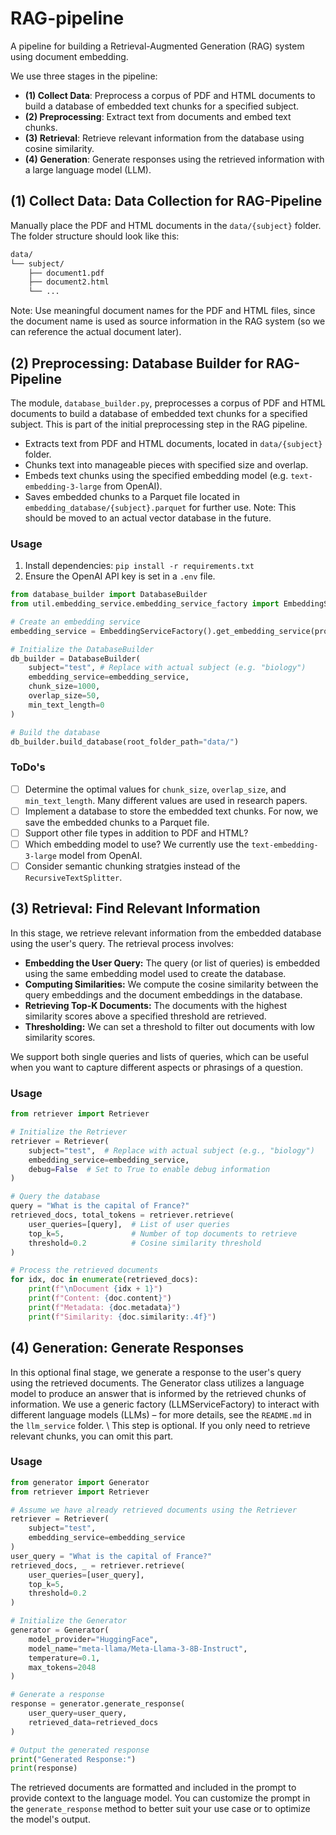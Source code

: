 # RAG-pipeline

A pipeline for building a Retrieval-Augmented Generation (RAG) system using document embedding.

We use three stages in the pipeline:

- **(1) Collect Data**: Preprocess a corpus of PDF and HTML documents to build a database of embedded text chunks for a specified subject.
- **(2) Preprocessing**: Extract text from documents and embed text chunks.
- **(3) Retrieval**: Retrieve relevant information from the database using cosine similarity.
- **(4) Generation**: Generate responses using the retrieved information with a large language model (LLM).

## (1) Collect Data: Data Collection for RAG-Pipeline

Manually place the PDF and HTML documents in the `data/{subject}` folder. The folder structure should look like this:

```bash
data/
└── subject/
    ├── document1.pdf
    ├── document2.html
    └── ...
```

Note: Use meaningful document names for the PDF and HTML files, since the document name is used as source information in the RAG system (so we can reference the actual document later).

## (2) Preprocessing: Database Builder for RAG-Pipeline

The module, `database_builder.py`, preprocesses a corpus of PDF and HTML documents to build a database of embedded text chunks for a specified subject. This is part of the initial preprocessing step in the RAG pipeline.

- Extracts text from PDF and HTML documents, located in `data/{subject}` folder.
- Chunks text into manageable pieces with specified size and overlap.
- Embeds text chunks using the specified embedding model (e.g. `text-embedding-3-large` from OpenAI).
- Saves embedded chunks to a Parquet file located in `embedding_database/{subject}.parquet` for further use. Note: This should be moved to an actual vector database in the future.

### Usage

1. Install dependencies: `pip install -r requirements.txt`
2. Ensure the OpenAI API key is set in a `.env` file.

```python
from database_builder import DatabaseBuilder
from util.embedding_service.embedding_service_factory import EmbeddingServiceFactory

# Create an embedding service
embedding_service = EmbeddingServiceFactory().get_embedding_service(provider="openai", model_name="text-embedding-3-large")

# Initialize the DatabaseBuilder
db_builder = DatabaseBuilder(
    subject="test", # Replace with actual subject (e.g. "biology")
    embedding_service=embedding_service,
    chunk_size=1000,
    overlap_size=50,
    min_text_length=0
)

# Build the database
db_builder.build_database(root_folder_path="data/")
```

### ToDo's

- [ ] Determine the optimal values for `chunk_size`, `overlap_size`, and `min_text_length`. Many different values are used in research papers.
- [ ] Implement a database to store the embedded text chunks. For now, we save the embedded chunks to a Parquet file.
- [ ] Support other file types in addition to PDF and HTML?
- [ ] Which embedding model to use? We currently use the `text-embedding-3-large` model from OpenAI.
- [ ] Consider semantic chunking stratgies instead of the `RecursiveTextSplitter`.

## (3) Retrieval: Find Relevant Information

In this stage, we retrieve relevant information from the embedded database using the user's query. The retrieval process involves:

- **Embedding the User Query:** The query (or list of queries) is embedded using the same embedding model used to create the database.
- **Computing Similarities:** We compute the cosine similarity between the query embeddings and the document embeddings in the database.
- **Retrieving Top-K Documents:** The documents with the highest similarity scores above a specified threshold are retrieved.
- **Thresholding:** We can set a threshold to filter out documents with low similarity scores.

We support both single queries and lists of queries, which can be useful when you want to capture different aspects or phrasings of a question.

### Usage

```python
from retriever import Retriever

# Initialize the Retriever
retriever = Retriever(
    subject="test",  # Replace with actual subject (e.g., "biology")
    embedding_service=embedding_service,
    debug=False  # Set to True to enable debug information
)

# Query the database
query = "What is the capital of France?"
retrieved_docs, total_tokens = retriever.retrieve(
    user_queries=[query],  # List of user queries
    top_k=5,               # Number of top documents to retrieve
    threshold=0.2          # Cosine similarity threshold
)

# Process the retrieved documents
for idx, doc in enumerate(retrieved_docs):
    print(f"\nDocument {idx + 1}")
    print(f"Content: {doc.content}")
    print(f"Metadata: {doc.metadata}")
    print(f"Similarity: {doc.similarity:.4f}")

```

## (4) Generation: Generate Responses

In this optional final stage, we generate a response to the user's query using the retrieved documents. The Generator class utilizes a language model to produce an answer that is informed by the retrieved chunks of information. We use a generic factory (LLMServiceFactory) to interact with different language models (LLMs) – for more details, see the `README.md` in the `llm_service` folder. \\
This step is optional. If you only need to retrieve relevant chunks, you can omit this part.

### Usage

```python
from generator import Generator
from retriever import Retriever

# Assume we have already retrieved documents using the Retriever
retriever = Retriever(
    subject="test",
    embedding_service=embedding_service
)
user_query = "What is the capital of France?"
retrieved_docs, _ = retriever.retrieve(
    user_queries=[user_query],
    top_k=5,
    threshold=0.2
)

# Initialize the Generator
generator = Generator(
    model_provider="HuggingFace",
    model_name="meta-llama/Meta-Llama-3-8B-Instruct",
    temperature=0.1,
    max_tokens=2048
)

# Generate a response
response = generator.generate_response(
    user_query=user_query,
    retrieved_data=retrieved_docs
)

# Output the generated response
print("Generated Response:")
print(response)
```

The retrieved documents are formatted and included in the prompt to provide context to the language model. You can customize the prompt in the `generate_response` method to better suit your use case or to optimize the model's output.

